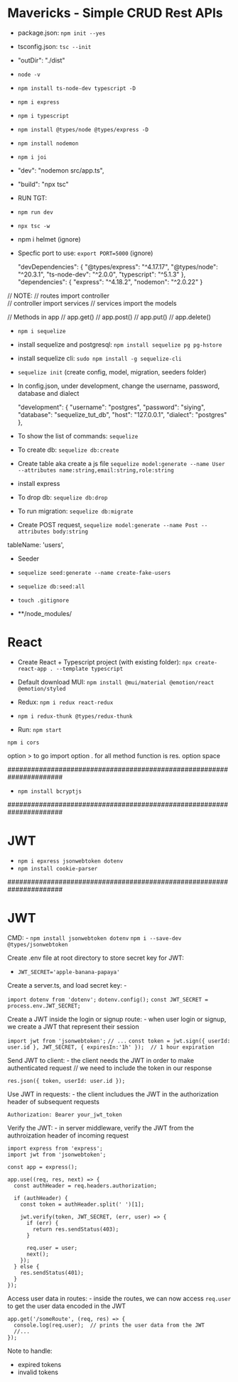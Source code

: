 # Mavericks - Simple CRUD Rest APIs

- package.json: `npm init --yes`

- tsconfig.json: `tsc --init`
- "outDir": "./dist"

- `node -v`
- `npm install ts-node-dev typescript -D`
- `npm i express`
- `npm i typescript`
- `npm install @types/node @types/express -D`
- `npm install nodemon`
- `npm i joi`

- "dev": "nodemon src/app.ts",
- "build": "npx tsc"

- RUN TGT:
- `npm run dev`
- `npx tsc -w`

- npm i helmet (ignore)

- Specfic port to use: `export PORT=5000` (ignore)

  "devDependencies": {
  "@types/express": "^4.17.17",
  "@types/node": "^20.3.1",
  "ts-node-dev": "^2.0.0",
  "typescript": "^5.1.3"
  },
  "dependencies": {
  "express": "^4.18.2",
  "nodemon": "^2.0.22"
  }

// NOTE:
// routes import controller  
// controller import services
// services import the models

// Methods in app
// app.get()
// app.post()
// app.put()
// app.delete()

- `npm i sequelize`
- install sequelize and postgresql: `npm install sequelize pg pg-hstore`
- install sequelize cli: `sudo npm install -g sequelize-cli`

- `sequelize init` (create config, model, migration, seeders folder)
- In config.json, under development, change the username, password, database and dialect

  "development": {
  "username": "postgres",
  "password": "siying",
  "database": "sequelize_tut_db",
  "host": "127.0.0.1",
  "dialect": "postgres"
  },

- To show the list of commands: `sequelize`
- To create db: `sequelize db:create`
- Create table aka create a js file `sequelize model:generate --name User --attributes name:string,email:string,role:string`

- install express

- To drop db: `sequelize db:drop`

- To run migration: `sequelize db:migrate`

- Create POST request, `sequelize model:generate --name Post --attributes body:string`

tableName: 'users',

- Seeder
- `sequelize seed:generate --name create-fake-users`
- `sequelize db:seed:all`

- `touch .gitignore`
- \*\*/node_modules/

# React

- Create React + Typescript project (with existing folder): `npx create-react-app . --template typescript`

- Default download MUI: `npm install @mui/material @emotion/react @emotion/styled`

- Redux: `npm i redux react-redux`
- `npm i redux-thunk @types/redux-thunk`

- Run: `npm start`

`npm i cors`

option > to go
import option .
for all method function is res. option space

######################################################################

- `npm install bcryptjs`

######################################################################
# JWT

- `npm i epxress jsonwebtoken dotenv`
-  `npm install cookie-parser`


######################################################################
# JWT 

CMD: - `npm install jsonwebtoken dotenv`
`npm i --save-dev @types/jsonwebtoken`

Create .env file at root directory to store secret key for JWT:
-  `JWT_SECRET='apple-banana-papaya'`

Create a server.ts, and load secret key: - 

`import dotenv from 'dotenv';`
`dotenv.config();`
`const JWT_SECRET = process.env.JWT_SECRET;`

Create a JWT inside the login or signup route: - when user login or signup, we create a JWT that represent their session 

`import jwt from 'jsonwebtoken';`
`// ...`
`const token = jwt.sign({ userId: user.id }, JWT_SECRET, { expiresIn:'1h' });  // 1 hour expiration`

Send JWT to client: - the client needs the JWT in order to make authenticated request // we need to include the token in our response 

`res.json({ token, userId: user.id });`

Use JWT in requests: - the client includues the JWT in the authorization header of subsequent requests

`Authorization: Bearer your_jwt_token`

Verify the JWT: - in server middleware, verify the JWT from the authroization header of incoming request 

```
import express from 'express';
import jwt from 'jsonwebtoken';

const app = express();

app.use((req, res, next) => {
  const authHeader = req.headers.authorization;

  if (authHeader) {
    const token = authHeader.split(' ')[1];

    jwt.verify(token, JWT_SECRET, (err, user) => {
      if (err) {
        return res.sendStatus(403);
      }

      req.user = user;
      next();
    });
  } else {
    res.sendStatus(401);
  }
});
```

Access user data in routes: - inside the routes, we can now access `req.user` to get the user data encoded in the JWT

```
app.get('/someRoute', (req, res) => {
  console.log(req.user);  // prints the user data from the JWT
  //...
});
```

Note to handle:
- expired tokens
- invalid tokens 